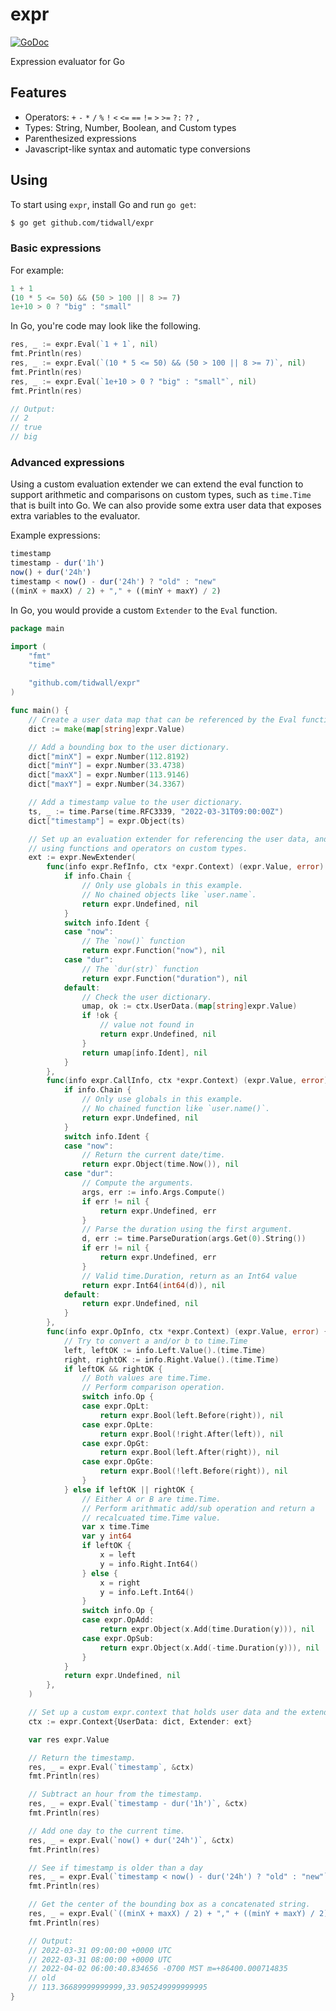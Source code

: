 # expr

[![GoDoc](https://godoc.org/github.com/tidwall/expr?status.svg)](https://godoc.org/github.com/tidwall/expr)

Expression evaluator for Go

## Features

- Operators: `+` `-` `*` `/` `%` `!` `<` `<=` `==` `!=` `>` `>=` `?:` `??` `,`
- Types: String, Number, Boolean, and Custom types
- Parenthesized expressions
- Javascript-like syntax and automatic type conversions

## Using

To start using `expr`, install Go and run `go get`:

```sh
$ go get github.com/tidwall/expr
```

### Basic expressions

For example:

```js
1 + 1
(10 * 5 <= 50) && (50 > 100 || 8 >= 7)
1e+10 > 0 ? "big" : "small"
```

In Go, you're code may look like the following.

```go
res, _ := expr.Eval(`1 + 1`, nil)
fmt.Println(res)
res, _ := expr.Eval(`(10 * 5 <= 50) && (50 > 100 || 8 >= 7)`, nil)
fmt.Println(res)
res, _ := expr.Eval(`1e+10 > 0 ? "big" : "small"`, nil)
fmt.Println(res)

// Output: 
// 2
// true
// big
```

### Advanced expressions 

Using a custom evaluation extender we can extend the eval function to support 
arithmetic and comparisons on custom types, such as `time.Time` that is built into Go.
We can also provide some extra user data that exposes extra variables to the evaluator.

Example expressions:

```js
timestamp
timestamp - dur('1h')
now() + dur('24h')
timestamp < now() - dur('24h') ? "old" : "new"
((minX + maxX) / 2) + "," + ((minY + maxY) / 2)
```

In Go, you would provide a custom `Extender` to the `Eval` function.

```go
package main

import (
	"fmt"
	"time"

	"github.com/tidwall/expr"
)

func main() {
	// Create a user data map that can be referenced by the Eval function.
	dict := make(map[string]expr.Value)

	// Add a bounding box to the user dictionary.
	dict["minX"] = expr.Number(112.8192)
	dict["minY"] = expr.Number(33.4738)
	dict["maxX"] = expr.Number(113.9146)
	dict["maxY"] = expr.Number(34.3367)

	// Add a timestamp value to the user dictionary.
	ts, _ := time.Parse(time.RFC3339, "2022-03-31T09:00:00Z")
	dict["timestamp"] = expr.Object(ts)

	// Set up an evaluation extender for referencing the user data, and
	// using functions and operators on custom types.
	ext := expr.NewExtender(
		func(info expr.RefInfo, ctx *expr.Context) (expr.Value, error) {
			if info.Chain {
				// Only use globals in this example.
				// No chained objects like `user.name`.
				return expr.Undefined, nil
			}
			switch info.Ident {
			case "now":
				// The `now()` function
				return expr.Function("now"), nil
			case "dur":
				// The `dur(str)` function
				return expr.Function("duration"), nil
			default:
				// Check the user dictionary.
				umap, ok := ctx.UserData.(map[string]expr.Value)
				if !ok {
					// value not found in
					return expr.Undefined, nil
				}
				return umap[info.Ident], nil
			}
		},
		func(info expr.CallInfo, ctx *expr.Context) (expr.Value, error) {
			if info.Chain {
				// Only use globals in this example.
				// No chained function like `user.name()`.
				return expr.Undefined, nil
			}
			switch info.Ident {
			case "now":
				// Return the current date/time.
				return expr.Object(time.Now()), nil
			case "dur":
				// Compute the arguments.
				args, err := info.Args.Compute()
				if err != nil {
					return expr.Undefined, err
				}
				// Parse the duration using the first argument.
				d, err := time.ParseDuration(args.Get(0).String())
				if err != nil {
					return expr.Undefined, err
				}
				// Valid time.Duration, return as an Int64 value
				return expr.Int64(int64(d)), nil
			default:
				return expr.Undefined, nil
			}
		},
		func(info expr.OpInfo, ctx *expr.Context) (expr.Value, error) {
			// Try to convert a and/or b to time.Time
			left, leftOK := info.Left.Value().(time.Time)
			right, rightOK := info.Right.Value().(time.Time)
			if leftOK && rightOK {
				// Both values are time.Time.
				// Perform comparison operation.
				switch info.Op {
				case expr.OpLt:
					return expr.Bool(left.Before(right)), nil
				case expr.OpLte:
					return expr.Bool(!right.After(left)), nil
				case expr.OpGt:
					return expr.Bool(left.After(right)), nil
				case expr.OpGte:
					return expr.Bool(!left.Before(right)), nil
				}
			} else if leftOK || rightOK {
				// Either A or B are time.Time.
				// Perform arithmatic add/sub operation and return a
				// recalcuated time.Time value.
				var x time.Time
				var y int64
				if leftOK {
					x = left
					y = info.Right.Int64()
				} else {
					x = right
					y = info.Left.Int64()
				}
				switch info.Op {
				case expr.OpAdd:
					return expr.Object(x.Add(time.Duration(y))), nil
				case expr.OpSub:
					return expr.Object(x.Add(-time.Duration(y))), nil
				}
			}
			return expr.Undefined, nil
		},
	)

	// Set up a custom expr.context that holds user data and the extender.
	ctx := expr.Context{UserData: dict, Extender: ext}

	var res expr.Value

	// Return the timestamp.
	res, _ = expr.Eval(`timestamp`, &ctx)
	fmt.Println(res)

	// Subtract an hour from the timestamp.
	res, _ = expr.Eval(`timestamp - dur('1h')`, &ctx)
	fmt.Println(res)

	// Add one day to the current time.
	res, _ = expr.Eval(`now() + dur('24h')`, &ctx)
	fmt.Println(res)

	// See if timestamp is older than a day
	res, _ = expr.Eval(`timestamp < now() - dur('24h') ? "old" : "new"`, &ctx)
	fmt.Println(res)

	// Get the center of the bounding box as a concatenated string.
	res, _ = expr.Eval(`((minX + maxX) / 2) + "," + ((minY + maxY) / 2)`, &ctx)
	fmt.Println(res)

	// Output:
	// 2022-03-31 09:00:00 +0000 UTC
	// 2022-03-31 08:00:00 +0000 UTC
	// 2022-04-02 06:00:40.834656 -0700 MST m=+86400.000714835
	// old
	// 113.36689999999999,33.905249999999995
}
```

